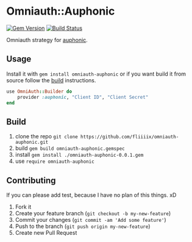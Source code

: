 # Omniauth::Auphonic

[![Gem Version](https://badge.fury.io/rb/omniauth-auphonic.png)](http://badge.fury.io/rb/omniauth-auphonic)
[![Build Status](https://travis-ci.org/fliiiix/omniauth-auphonic.png?branch=master)](https://travis-ci.org/fliiiix/omniauth-auphonic)

Omniauth strategy for [auphonic](https://auphonic.com).

## Usage

Install it with `gem install omniauth-auphonic` or if you want build it from source follow the [build](#build) instructions.

```ruby
use OmniAuth::Builder do
    provider :auphonic, "Client ID", "Client Secret"
end
```

## Build

1. clone the repo `git clone https://github.com/fliiiix/omniauth-auphonic.git`
2. build `gem build omniauth-auphonic.gemspec`
3. install `gem install ./omniauth-auphonic-0.0.1.gem` 
4. use `require omniauth-auphonic` 

## Contributing

If you can please add test, because I have no plan of this things. xD

1. Fork it
2. Create your feature branch (`git checkout -b my-new-feature`)
3. Commit your changes (`git commit -am 'Add some feature'`)
4. Push to the branch (`git push origin my-new-feature`)
5. Create new Pull Request
